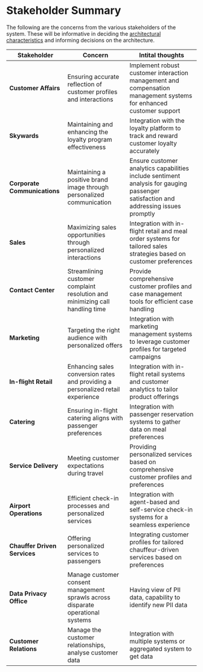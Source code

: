 # Stakeholder Summary

The following are the concerns from the various stakeholders of the system. These will be informative in deciding the [architectural characteristics](ArchitectureAnalysis.md) and informing decisions on the architecture.

| Stakeholder               | Concern                                                                            | Intital thoughts                                                                                                                                     |
|---------------------------|------------------------------------------------------------------------------------|-----------------------------------------------------------------------------------------------------------------------------------------------|
| **Customer Affairs**      | Ensuring accurate reflection of customer profiles and interactions                 | Implement robust customer interaction management and compensation management systems for enhanced customer support                            |
| **Skywards**              | Maintaining and enhancing the loyalty program effectiveness                          | Integration with the loyalty platform to track and reward customer loyalty accurately                                                        |
| **Corporate Communications** | Maintaining a positive brand image through personalized communication               | Ensure customer analytics capabilities include sentiment analysis for gauging passenger satisfaction and addressing issues promptly            |
| **Sales**                 | Maximizing sales opportunities through personalized interactions                    | Integration with in-flight retail and meal order systems for tailored sales strategies based on customer preferences                           |
| **Contact Center**        | Streamlining customer complaint resolution and minimizing call handling time        | Provide comprehensive customer profiles and case management tools for efficient case handling                                                 |
| **Marketing**             | Targeting the right audience with personalized offers                               | Integration with marketing management systems to leverage customer profiles for targeted campaigns                                            |
| **In-flight Retail**      | Enhancing sales conversion rates and providing a personalized retail experience     | Integration with in-flight retail systems and customer analytics to tailor product offerings                                                 |
| **Catering**             | Ensuring in-flight catering aligns with passenger preferences                        | Integration with passenger reservation systems to gather data on meal preferences                                                            |
| **Service Delivery**      | Meeting customer expectations during travel                                          | Providing personalized services based on comprehensive customer profiles and preferences                                                    |
| **Airport Operations**    | Efficient check-in processes and personalized services                              | Integration with agent-based and self-service check-in systems for a seamless experience                                                     |
| **Chauffer Driven Services** | Offering personalized services to passengers                                       | Integrating customer profiles for tailored chauffeur-driven services based on preferences                                                    |
| **Data Privacy Office** | Manage customer consent management sprawls across disparate operational systems | Having view of PII data, capability to identify new PII data      |
| **Customer Relations** | Manage the customer relationships, analyse customer data | Integration with multiple systems or aggregated system to get data   |

